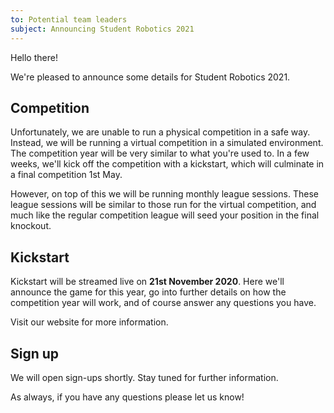 ```yaml
---
to: Potential team leaders
subject: Announcing Student Robotics 2021
---
```


Hello there!

We're pleased to announce some details for Student Robotics 2021.

## Competition

Unfortunately, we are unable to run a physical competition in a safe way. Instead, we will be running a virtual competition in a simulated environment. The competition year will be very similar to what you're used to. In a few weeks, we'll kick off the competition with a kickstart, which will culminate in a final competition 1st May.

However, on top of this we will be running monthly league sessions. These league sessions will be similar to those run for the virtual competition, and much like the regular competition league will seed your position in the final knockout.

## Kickstart

Kickstart will be streamed live on **21st November 2020**. Here we'll announce the game for this year, go into further details on how the competition year will work, and of course answer any questions you have.

Visit our website for more information.

## Sign up

We will open sign-ups shortly. Stay tuned for further information.

As always, if you have any questions please let us know!
